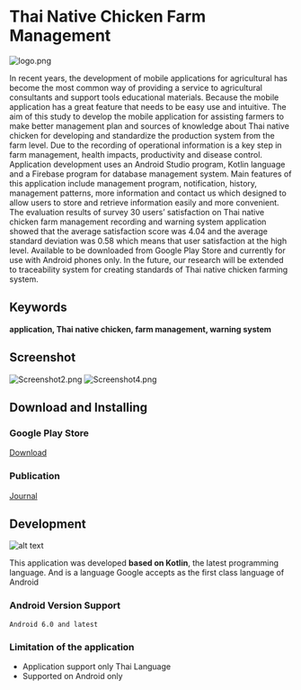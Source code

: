 # Thai Native Chicken Farm Management
![logo.png](https://lh3.googleusercontent.com/qCbhMNAFNGPcNZzPWHBiJ2jIZ-4-2KHHsAEgKJUVxjYr5FHF2AQylI-DzRhNVrBVZWc=s360)

   In recent years, the development of mobile applications for agricultural has become the most common way of providing a service to agricultural consultants and support tools educational materials. Because the mobile application has a great feature that needs to be easy use and intuitive. The aim of this study to develop the mobile application for assisting farmers to make better management plan and sources of knowledge about Thai native chicken for developing and standardize the production system from the farm level. Due to the recording of operational information is a key step in farm management, health impacts, productivity and disease control. Application development uses an Android Studio program, Kotlin language and a Firebase program for database management system. Main features of this application include management program, notification, history, management patterns, more information and contact us which designed to allow users to store and retrieve information easily and more convenient. The evaluation results of survey 30 users’ satisfaction on Thai native chicken farm management recording and warning system application showed that the average satisfaction score was 4.04 and the average standard deviation was 0.58 which means that user satisfaction at the high level. Available to be downloaded from Google Play Store and currently for use with Android phones only. In the future, our research will be extended to traceability system for creating standards of Thai native chicken farming system.

## Keywords
**application, Thai native chicken, farm management, warning system**


## Screenshot
![Screenshot2.png](https://lh3.googleusercontent.com/LCnSj8T4HyzhzvlbIPFfc2AZRibX_lH-8s0EXAZ9V18pgSvBdiv7cs8gqVSfN2FPf0Zm=w1440-h620)
![Screenshot4.png](https://lh3.googleusercontent.com/6NiL36k0OSTcCbvLeumqyf8Dejvg4HeT6oUtpeltgtfRZDAg04pl1xl9_5OQxTww7Ek=w1440-h620)

## Download and Installing
### Google Play Store
[Download](https://play.google.com/store/apps/details?id=th.ac.up.agr.thai_mini_chicken)

### Publication
[Journal](https://www.cabdirect.org/cabdirect/abstract/20193172519)


## Development
![alt text](https://www.exaud.com/wp-content/uploads/2017/06/Android-Now-Oficially-Supports-Kotlin-Programming-Language.jpeg)

This application was developed **based on Kotlin**, the latest programming language. And is a language Google accepts as the first class language of Android

### Android Version Support
```
Android 6.0 and latest
```

### Limitation of the application
- Application support only Thai Language
- Supported on Android only
